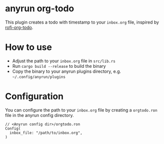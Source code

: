 # anyrun org-todo
This plugin creates a todo with timestamp to your `inbox.org` file, inspired by [rofi-org-todo](https://github.com/wakatara/rofi-org-todo).
# How to use
- Adjust the path to your `inbox.org` file in `src/lib.rs`
- Run `cargo build --release` to build the binary
- Copy the binary to your anyrun plugins directory, e.g. `~/.config/anyrun/plugins`
# Configuration
You can configure the path to your `inbox.org` file by creating a `orgtodo.ron` file in the anyrun config directory.
```ron
// <Anyrun config dir>/orgtodo.ron
Config(
  inbox_file: "/path/to/inbox.org",
)
```
